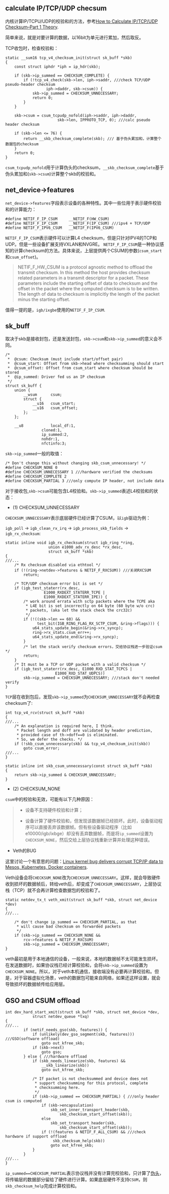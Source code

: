 ## calculate IP/TCP/UDP checsum

内核计算IP/TCPU/UDP的校验和的方法，参考[How to Calculate IP/TCP/UDP Checksum–Part 1 Theory](http://www.roman10.net/2011/11/27/how-to-calculate-iptcpudp-checksumpart-1-theory/).

简单来说，就是对要计算的数据，以16bit为单元进行累加，然后取反。


TCP收包时，检查校验和：

```
static __sum16 tcp_v4_checksum_init(struct sk_buff *skb)
{
	const struct iphdr *iph = ip_hdr(skb);

	if (skb->ip_summed == CHECKSUM_COMPLETE) {
		if (!tcp_v4_check(skb->len, iph->saddr, ///check TCP/UDP pseudo-header checksum
				  iph->daddr, skb->csum)) {
			skb->ip_summed = CHECKSUM_UNNECESSARY;
			return 0;
		}
	}

	skb->csum = csum_tcpudp_nofold(iph->saddr, iph->daddr,
				       skb->len, IPPROTO_TCP, 0); ///calc pseudo header checksum

	if (skb->len <= 76) {
		return __skb_checksum_complete(skb); /// 基于伪头累加和，计算整个数据包的checksum
	}
	return 0;
}
```

`csum_tcpudp_nofold`用于计算伪头的checksum，`__skb_checksum_complete`基于伪头累加和(`skb->csum`)计算整个skb的校验和。

## net_device->features

`net_device->features`字段表示设备的各种特性。其中一些位用于表示硬件校验和的计算能力：

```
#define NETIF_F_IP_CSUM		__NETIF_F(HW_CSUM)
#define NETIF_F_IP_CSUM		__NETIF_F(IP_CSUM) ///ipv4 + TCP/UDP
#define NETIF_F_IPV6_CSUM	__NETIF_F(IPV6_CSUM)
```

`NETIF_F_IP_CSUM`表示硬件可以计算L4 checksum，但是只针对IPV4的TCP和UDP。但是一些设备扩展支持VXLAN和NVGRE。
`NETIF_F_IP_CSUM`是一种协议感知的计算checksum的方法。具体来说，上层提供两个CSUM的参数(`csum_start`和`csum_offset`)。

> NETIF_F_HW_CSUM is a protocol agnostic method to offload the transmit checksum. In this method the host 
> provides checksum related parameters in a transmit descriptor for a packet. These parameters include the 
> starting offset of data to checksum and the offset in the packet where the computed checksum is to be written. The 
> length of data to checksum is implicitly the length of the packet minus the starting offset. 

值得一提的是，`igb/ixgbe`使用的`NETIF_F_IP_CSUM`.

## sk_buff

取决于skb是接收封包，还是发送封包，`skb->csum`和`skb->ip_summed`的意义会不同。

```
/*
 *	@csum: Checksum (must include start/offset pair)
 *	@csum_start: Offset from skb->head where checksumming should start
 *	@csum_offset: Offset from csum_start where checksum should be stored
 *	@ip_summed: Driver fed us an IP checksum
 */
struct sk_buff {
	union {
		__wsum		csum;
		struct {
			__u16	csum_start;
			__u16	csum_offset;
		};
	};

	__u8			local_df:1,
				cloned:1,
				ip_summed:2,
				nohdr:1,
				nfctinfo:3;
```

`skb->ip_summed`一般的取值：

```
/* Don't change this without changing skb_csum_unnecessary! */
#define CHECKSUM_NONE 0
#define CHECKSUM_UNNECESSARY 1 ///hardware verified the checksums
#define CHECKSUM_COMPLETE 2
#define CHECKSUM_PARTIAL 3 ///only compute IP header, not include data
```

对于接收包,`skb->csum`可能包含L4校验和。`skb->ip_summed`表述L4校验和的状态：

* (1) CHECKSUM_UNNECESSARY

`CHECKSUM_UNNECESSARY`表示底层硬件已经计算了CSUM，以`igb`驱动为例：

`igb_poll` -> `igb_clean_rx_irq` -> `igb_process_skb_fields` -> `igb_rx_checksum`:

```
static inline void igb_rx_checksum(struct igb_ring *ring,
				   union e1000_adv_rx_desc *rx_desc,
				   struct sk_buff *skb)
{
///...
	/* Rx checksum disabled via ethtool */
	if (!(ring->netdev->features & NETIF_F_RXCSUM)) ///关闭RXCSUM
		return;

	/* TCP/UDP checksum error bit is set */
	if (igb_test_staterr(rx_desc,
			     E1000_RXDEXT_STATERR_TCPE |
			     E1000_RXDEXT_STATERR_IPE)) {
		/* work around errata with sctp packets where the TCPE aka
		 * L4E bit is set incorrectly on 64 byte (60 byte w/o crc)
		 * packets, (aka let the stack check the crc32c)
		 */
		if (!((skb->len == 60) &&
		      test_bit(IGB_RING_FLAG_RX_SCTP_CSUM, &ring->flags))) {
			u64_stats_update_begin(&ring->rx_syncp);
			ring->rx_stats.csum_err++;
			u64_stats_update_end(&ring->rx_syncp);
		}
		/* let the stack verify checksum errors，交给协议栈进一步验证csum */
		return;
	}
	/* It must be a TCP or UDP packet with a valid checksum */
	if (igb_test_staterr(rx_desc, E1000_RXD_STAT_TCPCS |
				      E1000_RXD_STAT_UDPCS))
		skb->ip_summed = CHECKSUM_UNNECESSARY; ///stack don't needed verify
}
```

`TCP`层在收到包后，发现`skb->ip_summed`为`CHECKSUM_UNNECESSARY`就不会再检查checksum了:

```
int tcp_v4_rcv(struct sk_buff *skb)
{
///...
	/* An explanation is required here, I think.
	 * Packet length and doff are validated by header prediction,
	 * provided case of th->doff==0 is eliminated.
	 * So, we defer the checks. */
	if (!skb_csum_unnecessary(skb) && tcp_v4_checksum_init(skb))
		goto csum_error;
///...
}

static inline int skb_csum_unnecessary(const struct sk_buff *skb)
{
	return skb->ip_summed & CHECKSUM_UNNECESSARY;
}
```

* (2) CHECKSUM_NONE

`csum`中的校验和无效，可能有以下几种原因： 

> * 设备不支持硬件校验和计算；
>
> * 设备计算了硬件校验和，但发现该数据帧已经损坏。此时，设备驱动程序可以直接丢弃该数据帧。但有些设备驱动程序（比如e10000/igb/ixbge）却没有丢弃数据帧，而是将`ip_summed`设置为`CHECKSUM_NONE`，然后交给上层协议栈重新计算并处理这种错误。


* Veth的BUG

这里讨论一个有意思的问题：[Linux kernel bug delivers corrupt TCP/IP data to Mesos, Kubernetes, Docker containers](https://tech.vijayp.ca/linux-kernel-bug-delivers-corrupt-tcp-ip-data-to-mesos-kubernetes-docker-containers-4986f88f7a19).

Veth设备会将`CHECKSUM_NONE`改为`CHECKSUM_UNNECESSARY`。这样，就会导致硬件收到损坏的数据帧后，转给veth后，却变成了`CHECKSUM_UNNECESSARY`，上层协议栈（TCP）就不会再计算检查数据包的校验和了。

```
static netdev_tx_t veth_xmit(struct sk_buff *skb, struct net_device *dev)
{
///...

	/* don't change ip_summed == CHECKSUM_PARTIAL, as that
	 * will cause bad checksum on forwarded packets
	 */
	if (skb->ip_summed == CHECKSUM_NONE &&
	    rcv->features & NETIF_F_RXCSUM)
		skb->ip_summed = CHECKSUM_UNNECESSARY;
}
```

veth最初是用于本地通信的设备，一般来说，本地的数据帧不太可能发生损坏。在发送数据时，如果协议栈已经计算校验和，会将`skb->ip_summed`设置为`CHECKSUM_NONE`。所以，对于veth本机通信，接收端没有必要再计算校验和。但是，对于容器虚拟化场景，veth的数据包可能来自网络，如果还这样设置，就会导致损坏的数据帧传给应用层。

## GSO and CSUM offload

```
int dev_hard_start_xmit(struct sk_buff *skb, struct net_device *dev,
			struct netdev_queue *txq)
{
///...
		if (netif_needs_gso(skb, features)) {
			if (unlikely(dev_gso_segment(skb, features))) ///GSO(software offload)
				goto out_kfree_skb;
			if (skb->next)
				goto gso;
		} else { ///hardware offload
			if (skb_needs_linearize(skb, features) &&
			    __skb_linearize(skb))
				goto out_kfree_skb;

			/* If packet is not checksummed and device does not
			 * support checksumming for this protocol, complete
			 * checksumming here.
			 */
			if (skb->ip_summed == CHECKSUM_PARTIAL) { ///only header csum is computed
				if (skb->encapsulation)
					skb_set_inner_transport_header(skb,
						skb_checksum_start_offset(skb));
				else
					skb_set_transport_header(skb,
						skb_checksum_start_offset(skb));
				if (!(features & NETIF_F_ALL_CSUM) && ///check hardware if support offload
				     skb_checksum_help(skb))
					goto out_kfree_skb;
			}
		}
///...
}
```

`ip_summed==CHECKSUM_PARTIAL`表示协议栈并没有计算完校验和，只计算了[伪头](http://www.tcpipguide.com/free/t_TCPChecksumCalculationandtheTCPPseudoHeader-2.htm)，将传输层的数据部分留给了硬件进行计算。如果底层硬件不支持`CSUM`，则`skb_checksum_help`完成计算校验和。

